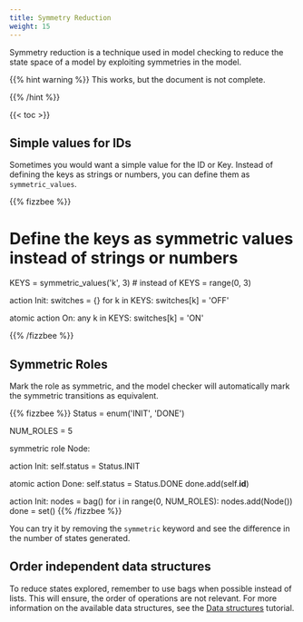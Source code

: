 ```yaml
---
title: Symmetry Reduction
weight: 15
---
```


Symmetry reduction is a technique used in model checking to reduce the state space
of a model by exploiting symmetries in the model.

{{% hint warning %}}
This works, but the document is not complete. 

{{% /hint %}}



{{< toc >}}

## Simple values for IDs
Sometimes you would want a simple value for the ID or Key.
Instead of defining the keys as strings or numbers, 
you can define them as `symmetric_values`.

{{% fizzbee %}}
# Define the keys as symmetric values instead of strings or numbers
KEYS = symmetric_values('k', 3)  # instead of KEYS = range(0, 3)

action Init:
  switches = {}
  for k in KEYS:
      switches[k] = 'OFF'
  

atomic action On:
  any k in KEYS:
    switches[k] = 'ON'

{{% /fizzbee %}}

## Symmetric Roles
Mark the role as symmetric, and the model checker will automatically
mark the symmetric transitions as equivalent.

{{% fizzbee %}}
Status = enum('INIT', 'DONE')

NUM_ROLES = 5

symmetric role Node:

  action Init:
    self.status = Status.INIT

  atomic action Done:
    self.status = Status.DONE
    done.add(self.__id__)

action Init:
  nodes = bag()
  for i in range(0, NUM_ROLES):
    nodes.add(Node())
  done = set()
{{% /fizzbee %}}

You can try it by removing the `symmetric` keyword
and see the difference in the number of states generated.

## Order independent data structures
To reduce states explored, remember to use bags when possible instead of lists.
This will ensure, the order of operations are not relevant.
For more information on the available data structures, see the [Data structures](/tutorials/datastructures) tutorial.

